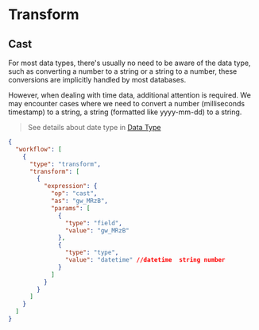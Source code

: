 # Transform

## Cast

For most data types, there's usually no need to be aware of the data type, such as converting a number to a string or a string to a number, these conversions are implicitly handled by most databases.

However, when dealing with time data, additional attention is required. We may encounter cases where we need to convert a number (milliseconds timestamp) to a string, a string (formatted like yyyy-mm-dd) to a string.

> See details about date type in [Data Type](./data_type.md)

```json
{
  "workflow": [
    {
      "type": "transform",
      "transform": [
        {
          "expression": {
            "op": "cast",
            "as": "gw_MRzB",
            "params": [
              {
                "type": "field",
                "value": "gw_MRzB"
              },
              {
                "type": "type",
                "value": "datetime" //datetime  string number
              }
            ]
          }
        }
      ]
    }
  ]
}
```

